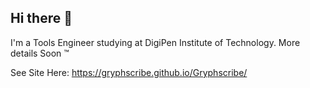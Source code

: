 ## Hi there 👋

I'm a Tools Engineer studying at DigiPen Institute of Technology. More details Soon :tm:

See Site Here: https://gryphscribe.github.io/Gryphscribe/
<!--
**Gryphscribe/Gryphscribe** is a ✨ _special_ ✨ repository because its `README.md` (this file) appears on your GitHub profile.

Here are some ideas to get you started:

- 🔭 I’m currently working on ...
- 🌱 I’m currently learning ...
- 👯 I’m looking to collaborate on ...
- 🤔 I’m looking for help with ...
- 💬 Ask me about ...
- 📫 How to reach me: ...
- 😄 Pronouns: ...
- ⚡ Fun fact: ...
-->
